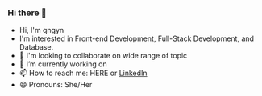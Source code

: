### Hi there 👋

<!--
**qngyn/qngyn** is a ✨ _special_ ✨ repository because its `README.md` (this file) appears on your GitHub profile.

Here are some ideas to get you started:
-->

- Hi, I'm qngyn 
- I'm interested in Front-end Development, Full-Stack Development, and Database. 
- 👯 I'm looking to collaborate on wide range of topic
- 🔭 I’m currently working on 
- 📫 How to reach me: HERE or [LinkedIn](https://www.linkedin.com/in/quynhnguyen00/) 
- 😄 Pronouns: She/Her
